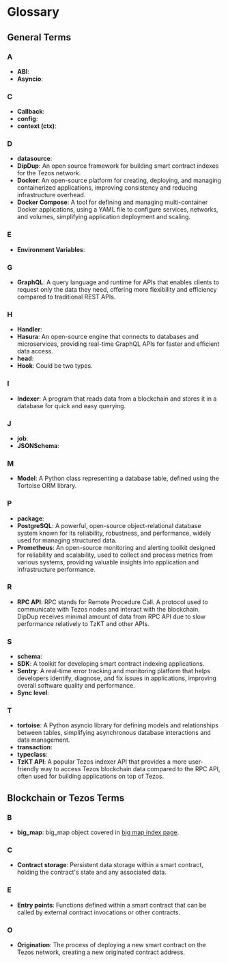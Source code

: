 # Glossary

## General Terms

### A
- **ABI**: 
- **Asyncio**: 

### C
- **Callback**: 
- **config**: 
- **context (ctx)**: 

### D
- **datasource**: 
- **DipDup**: An open source framework for building smart contract indexes for the Tezos network.
- **Docker**: An open-source platform for creating, deploying, and managing containerized applications, improving consistency and reducing infrastructure overhead.
- **Docker Compose**: A tool for defining and managing multi-container Docker applications, using a YAML file to configure services, networks, and volumes, simplifying application deployment and scaling.

### E
- **Environment Variables**: 

### G
- **GraphQL**: A query language and runtime for APIs that enables clients to request only the data they need, offering more flexibility and efficiency compared to traditional REST APIs.

### H
- **Handler**: 
- **Hasura**: An open-source engine that connects to databases and microservices, providing real-time GraphQL APIs for faster and efficient data access.
- **head**: 
- **Hook**: Could be two types.

### I
- **Indexer**: A program that reads data from a blockchain and stores it in a database for quick and easy querying.

### J
- **job**: 
- **JSONSchema**: 

### M
- **Model**: A Python class representing a database table, defined using the Tortoise ORM library.

### P
- **package**: 
- **PostgreSQL**: A powerful, open-source object-relational database system known for its reliability, robustness, and performance, widely used for managing structured data.
- **Prometheus**: An open-source monitoring and alerting toolkit designed for reliability and scalability, used to collect and process metrics from various systems, providing valuable insights into application and infrastructure performance.

### R
- **RPC API**: RPC stands for Remote Procedure Call. A protocol used to communicate with Tezos nodes and interact with the blockchain. DipDup receives minimal amount of data from RPC API due to slow performance relatively to TzKT and other APIs.

### S
- **schema**: 
- **SDK**: A toolkit for developing smart contract indexing applications.
- **Sentry**: A real-time error tracking and monitoring platform that helps developers identify, diagnose, and fix issues in applications, improving overall software quality and performance.
- **Sync level**: 

### T
- **tortoise**: A Python asyncio library for defining models and relationships between tables, simplifying asynchronous database interactions and data management.
- **transaction**: 
- **typeclass**: 
- **TzKT API**: A popular Tezos indexer API that provides a more user-friendly way to access Tezos blockchain data compared to the RPC API, often used for building applications on top of Tezos.

## Blockchain or Tezos Terms

### B
- **big_map**: big_map object covered in [big map index page](indexes/tezos_tzkt_big_maps.md).

### C
- **Contract storage**: Persistent data storage within a smart contract, holding the contract's state and any associated data.

### E
- **Entry points**: Functions defined within a smart contract that can be called by external contract invocations or other contracts.

### O
- **Origination**: The process of deploying a new smart contract on the Tezos network, creating a new originated contract address.
